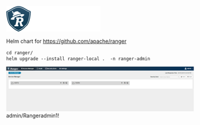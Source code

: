![img.png](img.png)

Helm chart for https://github.com/apache/ranger

```
cd ranger/
helm upgrade --install ranger-local .  -n ranger-admin
```


![img_1.png](img_1.png)
admin/Rangeradmin1!
